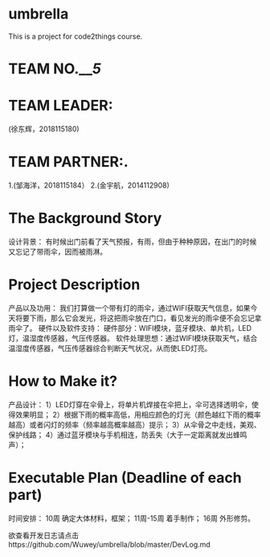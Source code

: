 ﻿# umbrella
This is a project for code2things course.

# TEAM NO._______5_____
# TEAM LEADER: 
(徐东辉，2018115180)
# TEAM PARTNER:.
1.(邹海洋，2018115184）
2.(金宇航，2014112908)

# The Background Story
设计背景：
有时候出门前看了天气预报，有雨，但由于种种原因，在出门的时候又忘记了带雨伞，因而被雨淋。

# Project Description
产品以及功用：
我们打算做一个带有灯的雨伞，通过WIFI获取天气信息，如果今天将要下雨，那么它会发光，将这把雨伞放在门口，看见发光的雨伞便不会忘记拿雨伞了。
硬件以及软件支持：
硬件部分：WIFI模块，蓝牙模块、单片机，LED灯，温湿度传感器，气压传感器。
软件处理思想：通过WIFI模块获取天气，结合温湿度传感器，气压传感器综合判断天气状况，从而使LED灯亮。

# How to Make it?
产品设计：
1）LED灯穿在伞骨上，将单片机焊接在伞把上，伞可选择透明伞，使得效果明显；
2）根据下雨的概率高低，用相应颜色的灯光（颜色越红下雨的概率越高）或者闪灯的频率（频率越高概率越高）提示；
3）从伞骨之中走线，美观、保护线路；
4）通过蓝牙模块与手机相连，防丢失（大于一定距离就发出蜂鸣声）；
# Executable Plan (Deadline of each part)
时间安排：
10周 确定大体材料，框架；
11周-15周 着手制作；
16周 外形修剪。

欲查看开发日志请点击https://github.com/Wuwey/umbrella/blob/master/DevLog.md
